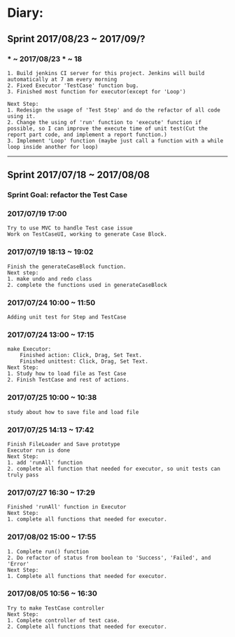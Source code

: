 # Diary:

## Sprint 2017/08/23 ~ 2017/09/?

### * ~ 2017/08/23  * ~ 18
    1. Build jenkins CI server for this project. Jenkins will build automatically at 7 am every morning
    2. Fixed Executor 'TestCase' function bug.
    3. Finished most function for executor(except for 'Loop')

    Next Step:
    1. Redesign the usage of 'Test Step' and do the refactor of all code using it.
    2. Change the using of 'run' function to 'execute' function if possible, so I can improve the execute time of unit test(Cut the report part code, and implement a report function.) 
    3. Implement 'Loop' function (maybe just call a function with a while loop inside another for loop)


----------------------------------------------------------

## Sprint 2017/07/18 ~ 2017/08/08
### Sprint Goal: refactor the Test Case
### 2017/07/19 17:00
    Try to use MVC to handle Test case issue
    Work on TestCaseUI, working to generate Case Block.

### 2017/07/19 18:13 ~ 19:02
    Finish the generateCaseBlock function.
    Next step:
    1. make undo and redo class
    2. complete the functions used in generateCaseBlock

### 2017/07/24 10:00 ~ 11:50
    Adding unit test for Step and TestCase

### 2017/07/24 13:00 ~ 17:15
    make Executor:
        Finished action: Click, Drag, Set Text.
        Finished unittest: Click, Drag, Set Text.
    Next Step:
    1. Study how to load file as Test Case
    2. Finish TestCase and rest of actions.

### 2017/07/25 10:00 ~ 10:38
    study about how to save file and load file

### 2017/07/25 14:13 ~ 17:42
    Finish FileLoader and Save prototype
    Executor run is done
    Next Step:
    1. add 'runAll' function
    2. complete all function that needed for executor, so unit tests can truly pass

### 2017/07/27 16:30 ~ 17:29
    Finished 'runAll' function in Executor
    Next Step:
    1. complete all functions that needed for executor.

### 2017/08/02 15:00 ~ 17:55
    1. Complete run() function
    2. Do refactor of status from boolean to 'Success', 'Failed', and 'Error'
    Next Step:
    1. Complete all functions that needed for executor.

### 2017/08/05 10:56 ~ 16:30
    Try to make TestCase controller
    Next Step:
    1. Complete controller of test case.
    2. Complete all functions that needed for executor.
